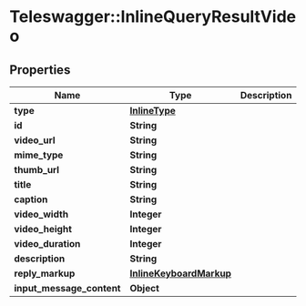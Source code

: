 # Teleswagger::InlineQueryResultVideo

## Properties
Name | Type | Description | Notes
------------ | ------------- | ------------- | -------------
**type** | [**InlineType**](InlineType.md) |  | 
**id** | **String** |  | 
**video_url** | **String** |  | 
**mime_type** | **String** |  | 
**thumb_url** | **String** |  | 
**title** | **String** |  | 
**caption** | **String** |  | [optional] 
**video_width** | **Integer** |  | [optional] 
**video_height** | **Integer** |  | [optional] 
**video_duration** | **Integer** |  | [optional] 
**description** | **String** |  | [optional] 
**reply_markup** | [**InlineKeyboardMarkup**](InlineKeyboardMarkup.md) |  | [optional] 
**input_message_content** | **Object** |  | [optional] 


